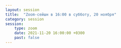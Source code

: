```yaml
---
layout: session
title:  "Zoom-сейшн в 16:00 в субботу, 20 ноября"
category: session
session:
    type: zoom
    date: 2021-11-20 16:00:00 +0300
    past: false
---
```

